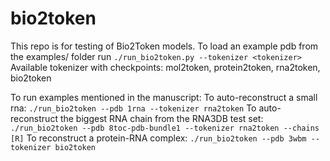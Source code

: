 # bio2token
This repo is for testing of Bio2Token models. 
To load an example pdb from the examples/ folder run `./run_bio2token.py --tokenizer <tokenizer>`
Available tokenizer with checkpoints:
mol2token, protein2token, rna2token, bio2token

To run examples mentioned in the manuscript:
To auto-reconstruct a small rna:
`./run_bio2token --pdb 1rna --tokenizer rna2token`
To auto-reconstruct the biggest RNA chain from the RNA3DB test set:
`./run_bio2token --pdb 8toc-pdb-bundle1 --tokenizer rna2token --chains [R]`
To reconstruct a protein-RNA complex:
`./run_bio2token --pdb 3wbm --tokenizer bio2token`